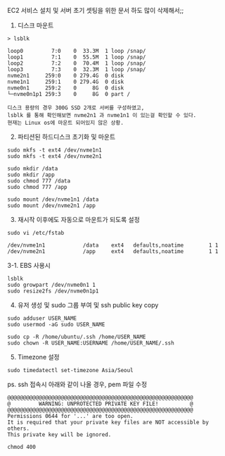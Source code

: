 EC2 서비스 설치 및 서버 초기 셋팅을 위한 문서
하도 많이 삭제해서;;

1. 디스크 마운트
```
> lsblk

loop0         7:0    0  33.3M  1 loop /snap/  
loop1         7:1    0  55.5M  1 loop /snap/   
loop2         7:2    0  70.4M  1 loop /snap/ 
loop3         7:3    0  32.3M  1 loop /snap/ 
nvme2n1     259:0    0 279.4G  0 disk 
nvme1n1     259:1    0 279.4G  0 disk 
nvme0n1     259:2    0     8G  0 disk
└─nvme0n1p1 259:3    0     8G  0 part /

디스크 용량의 경우 300G SSD 2개로 서버를 구성하였고,
lsblk 를 통해 확인해보면 nvme2n1 과 nvme1n1 이 있는걸 확인할 수 있다.
현재는 Linux os에 마운트 되어있지 않은 상황.
```

2. 파티션된 하드디스크 초기화 및 마운트
```
sudo mkfs -t ext4 /dev/nvme1n1
sudo mkfs -t ext4 /dev/nvme2n1

sudo mkdir /data
sudo mkdir /app
sudo chmod 777 /data
sudo chmod 777 /app

sudo mount /dev/nvme1n1 /data
sudo mount /dev/nvme2n1 /app
```

3. 재시작 이후에도 자동으로 마운트가 되도록 설정
```
sudo vi /etc/fstab

/dev/nvme1n1            /data    ext4   defaults,noatime        1 1
/dev/nvme2n1            /app     ext4   defaults,noatime        1 1
```

3-1. EBS 사용시
```
lsblk
sudo growpart /dev/nvme0n1 1
sudo resize2fs /dev/nvme0n1p1
```

4. 유저 생성 및 sudo 그룹 부여 및 ssh public key copy
```
sudo adduser USER_NAME
sudo usermod -aG sudo USER_NAME

sudo cp -R /home/ubuntu/.ssh /home/USER_NAME
sudo chown -R USER_NAME:USERNAME /home/USER_NAME/.ssh
```

5. Timezone 설정
```
sudo timedatectl set-timezone Asia/Seoul
```

ps. ssh 접속시 아래와 같이 나올 경우, pem 파일 수정
```
@@@@@@@@@@@@@@@@@@@@@@@@@@@@@@@@@@@@@@@@@@@@@@@@@@@@@@@@@@@
@         WARNING: UNPROTECTED PRIVATE KEY FILE!          @
@@@@@@@@@@@@@@@@@@@@@@@@@@@@@@@@@@@@@@@@@@@@@@@@@@@@@@@@@@@
Permissions 0644 for '...' are too open.
It is required that your private key files are NOT accessible by others.
This private key will be ignored.

chmod 400 
```

